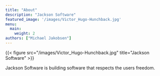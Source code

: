 ```yaml
---
title: "About"
description: "Jackson Software"
featured_image: '/images/Victor_Hugo-Hunchback.jpg'
menu:
  main:
    weight: 2
authors: ["Michael Jakobsen"]
---
```


{{< figure src="/images/Victor_Hugo-Hunchback.jpg" title="Jackson Software" >}}

Jackson Software is building software that respects the users freedom.
